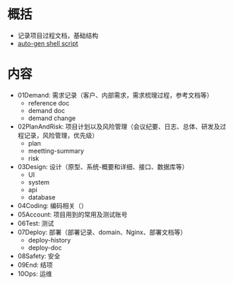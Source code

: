 # 概括

- 记录项目过程文档，基础结构
- [auto-gen shell script](./auto-gen.sh)


# 内容

- 01Demand: 需求记录（客户、内部需求，需求梳理过程，参考文档等）
    - reference doc
    - demand doc
    - demand change
- 02PlanAndRisk: 项目计划以及风险管理（会议纪要、日志、总体、研发及过程记录，风险管理，优先级）
    - plan
    - meetting-summary
    - risk
- 03Design: 设计（原型、系统-概要和详细、接口、数据库等）
    - UI
    - system
    - api
    - database
- 04Coding: 编码相关（）
- 05Account: 项目用到的常用及测试账号
- 06Test: 测试
- 07Deploy: 部署（部署记录、domain、Nginx、部署文档等）
    - deploy-history
    - deploy-doc
- 08Safety: 安全
- 09End: 结项
- 10Ops: 运维
